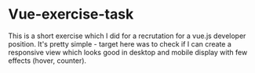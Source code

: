 # Vue-exercise-task
This is a short exercise which I did for a recrutation for a vue.js developer position. 
It's pretty simple - target here was to check if I can create a responsive view which looks good in desktop and mobile display with few effects (hover, counter).

